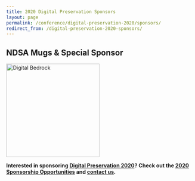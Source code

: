 ```yaml
---
title: 2020 Digital Preservation Sponsors
layout: page
permalink: /conference/digital-preservation-2020/sponsors/
redirect_from: /digital-preservation-2020-sponsors/
---
```



## **NDSA Mugs & Special Sponsor**

[<img alt="Digital Bedrock" width="250" src='{{ "/images/sponsors/Digital_Bedrock_logoB.jpg"}}'>](https://www.digitalbedrock.com/)

**Interested in sponsoring [Digital Preservation 2020](https://ndsa.org/meetings/)? Check out the [2020 Sponsorship Opportunities](https://forum2020.diglib.org/sponsorship-opportunities/) and [contact us](mailto:lkwasigroch@clir.org).**

